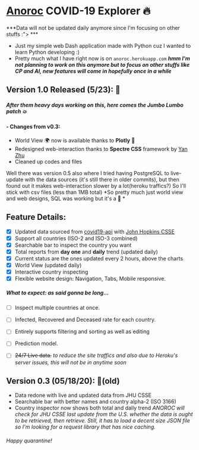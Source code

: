 #  [Anoroc](http://anoroc.herokuapp.com/) COVID-19 Explorer :fire:
***Data will not be updated daily anymore since I'm focusing on other stuffs :"> ***
* Just my simple web Dash application made with Python cuz I wanted to learn Python developing :)
* Pretty much what I have right now is on ```anoroc.herokuapp.com```
***hmm I'm not planning to work on this anymore but to focus on other stuffs like CP and AI, new features will come in hopefully once in a while***

## Version 1.0 Released (5/23): :clap:

 ##### After them heavy days working on this, here comes the Jumbo Lumbo patch   :boom:
 #### - Changes from v0.3:
 - World View   :earth_africa: now is available thanks to **Plotly**   :goat:
 - Redesigned web-interaction thanks to **Spectre CSS** framework by [Yan Zhu](https://github.com/picturepan2/spectre)
- Cleaned up codes and files 

Well there was version 0.5 also where I tried having PostgreSQL to live-update with the data sources (it's still there in older commits), but then found out it makes web-interaction slower by a lot(heroku traffics?) So I'll stick with csv files (less than 1MB total) 
*So pretty much just world view and web designs, SQL was working but it's a :snake: *


## Feature Details:
- [x] Updated data sourced from [covid19-api](covid19-api.org) with [John Hopkins CSSE](https://coronavirus.jhu.edu/map.html)
- [x] Support all countries (ISO-2 and ISO-3 combined)
- [x] Searchable bar to inspect the country you want
- [x] Total reports from **day one** and **daily** trend (updated daily)
- [x] Current status are the ones updated every 2 hours, above the charts
- [x] World View (updated daily)
- [x] Interactive country inspecting 
- [x] Flexible website design: Navigation, Tabs, Mobile responsive. 
##### *What to expect:* as said gonna be long...
- [ ] Inspect multiple countries at once.
- [ ] Infected, Recovered and Deceased rate for each country.
- [ ]  Entirely supports filtering and sorting as well as editing
- [ ]  Prediction model.
- [ ] ~~24/7 Live data.~~  *to reduce the site traffics and also due to Heroku's server issues, this will not be in anytime soon*



## Version 0.3 (05/18/20):  :older_man:(old)
* Data redone with live and updated data from JHU CSSE 
* Searchable bar with better names and country alpha-2 (ISO 3166)
* Country inspector now shows both total and daily trend
*ANOROC will check for JHU CSSE last update from the U.S. whether the data is ought to be retrieved, then retrieve. Still, it has to load a decent size JSON file so I'm looking for a request library that has nice caching.*
###### Happy quarantine!

